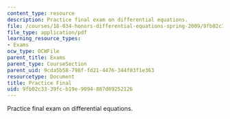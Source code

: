 ```yaml
---
content_type: resource
description: Practice final exam on differential equations.
file: /courses/18-034-honors-differential-equations-spring-2009/9fb02c3339fcb19e9094887d69252126_MIT18_034s09_exam04_pfinal.pdf
file_type: application/pdf
learning_resource_types:
- Exams
ocw_type: OCWFile
parent_title: Exams
parent_type: CourseSection
parent_uid: 9cda5b58-798f-fd21-4476-344f03f1e363
resourcetype: Document
title: Practice Final
uid: 9fb02c33-39fc-b19e-9094-887d69252126
---
```

Practice final exam on differential equations.

